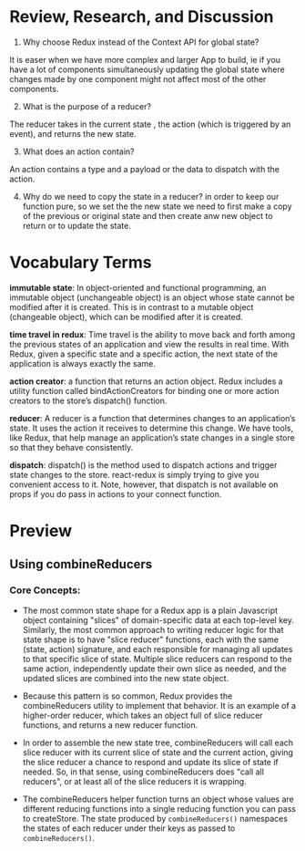 # Review, Research, and Discussion

1. Why choose Redux instead of the Context API for global state?

It is easer when we have more complex and larger App to build, ie if you have a lot of components simultaneously updating the global state where changes made by one component might not affect most of the other components.

2. What is the purpose of a reducer?

The reducer takes in the current state , the action (which is triggered by an event), and returns the new state.

3. What does an action contain?

An action contains a type and a payload or the data to dispatch with the action.

4. Why do we need to copy the state in a reducer?
in order to keep our function pure, so we set the the new state we need to first make a copy of the previous or original state and then create anw new object to return or to update the state.


# Vocabulary Terms

**immutable state**: In object-oriented and functional programming, an immutable object (unchangeable object) is an object whose state cannot be modified after it is created. This is in contrast to a mutable object (changeable object), which can be modified after it is created.

**time travel in redux**: Time travel is the ability to move back and forth among the previous states of an application and view the results in real time. With Redux, given a specific state and a specific action, the next state of the application is always exactly the same.

**action creator**: a function that returns an action object. Redux includes a utility function called bindActionCreators for binding one or more action creators to the store’s dispatch() function.

**reducer**: A reducer is a function that determines changes to an application’s state. It uses the action it receives to determine this change. We have tools, like Redux, that help manage an application’s state changes in a single store so that they behave consistently.

**dispatch**: dispatch() is the method used to dispatch actions and trigger state changes to the store. react-redux is simply trying to give you convenient access to it. Note, however, that dispatch is not available on props if you do pass in actions to your connect function.

# Preview

## Using combineReducers

### Core Concepts:

* The most common state shape for a Redux app is a plain Javascript object containing "slices" of domain-specific data at each top-level key. Similarly, the most common approach to writing reducer logic for that state shape is to have "slice reducer" functions, each with the same (state, action) signature, and each responsible for managing all updates to that specific slice of state. Multiple slice reducers can respond to the same action, independently update their own slice as needed, and the updated slices are combined into the new state object.

* Because this pattern is so common, Redux provides the combineReducers utility to implement that behavior. It is an example of a higher-order reducer, which takes an object full of slice reducer functions, and returns a new reducer function.

*  In order to assemble the new state tree, combineReducers will call each slice reducer with its current slice of state and the current action, giving the slice reducer a chance to respond and update its slice of state if needed. So, in that sense, using combineReducers does "call all reducers", or at least all of the slice reducers it is wrapping.

* The combineReducers helper function turns an object whose values are different reducing functions into a single reducing function you can pass to createStore. The state produced by `combineReducers()` namespaces the states of each reducer under their keys as passed to `combineReducers()`. 





